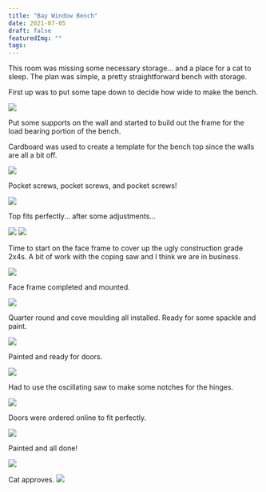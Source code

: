 ```yaml
---
title: "Bay Window Bench"
date: 2021-07-05
draft: false
featuredImg: ""
tags:
---
```


This room was missing some necessary storage... and a place for a cat to sleep. The plan was simple, a pretty straightforward bench with storage.

First up was to put some tape down to decide how wide to make the bench.

![](bench_1.jpg)

Put some supports on the wall and started to build out the frame for the load bearing portion of the bench.

Cardboard was used to create a template for the bench top since the walls are all a bit off.

![](bench_2.jpg)

Pocket screws, pocket screws, and pocket screws!

![](bench_3.jpg)

Top fits perfectly... after some adjustments...

![](bench_4.jpg)
![](bench_5.jpg)

Time to start on the face frame to cover up the ugly construction grade 2x4s. A bit of work with the coping saw and I think we are in business.

![](bench_6.jpg)

Face frame completed and mounted.

![](bench_7.jpg)

Quarter round and cove moulding all installed. Ready for some spackle and paint.

![](bench_8.jpg)

Painted and ready for doors.

![](bench_9.jpg)

Had to use the oscillating saw to make some notches for the hinges.

![](bench_10.jpg)

Doors were ordered online to fit perfectly.

![](bench_11.jpg)

Painted and all done!

![](bench_12.jpg)

Cat approves.
![](bench_13.jpg)
